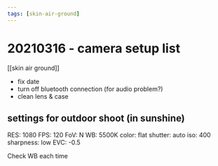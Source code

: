 ```yaml
---
tags: [skin-air-ground] 
---
```


# 20210316 - camera setup list

[[skin air ground]]

- fix date
- turn off bluetooth connection (for audio problem?)
- clean lens & case


## settings for outdoor shoot (in sunshine)

RES: 1080
FPS: 120
FoV: N
WB: 5500K
color: flat
shutter: auto
iso: 400
sharpness: low
EVC: -0.5

Check WB each time
